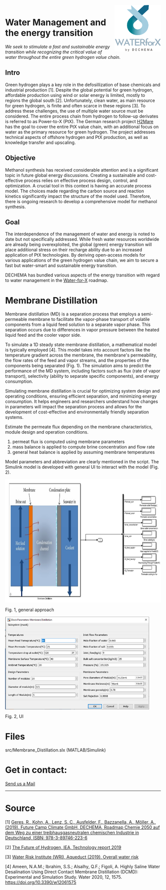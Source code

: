 <img align="right" width="150" height="150" src=images/w4x_logo_transparent_by_DECHEMA.png>

# Water Management and the energy transition

*We seek to stimulate a fast and sustainable energy transition while recognizing the critical value of water throughout the entire green hydrogen value chain.*

## Intro
Green hydrogen plays a key role in the defosillization of base chemicals and industrial production [1]. Despite the global potential for green hydrogen, affordable production using wind or solar energy is limited, mostly to regions the global south [2]. Unfortunately, clean water, as main resource for green hydrogen, is finite and often scarce in these regions [3]. To address these challenges, the use of multiple water source must be considered. The entire process chain from hydrogen to follow-up derivates is referred to as Power-to-X (PtX). The German research project [H2Mare](https://www.wasserstoff-leitprojekte.de/leitprojekte/h2mare) has the goal to cover the entire PtX value chain, with an additional focus on water as the primary resource for green hydrogen. The project addresses technical aspects of offshore hydrogen and PtX production, as well as knowledge transfer and upscaling.

## Objective
Methanol synthesis has received considerable attention and is a significant topic in future global energy discussions. Creating a sustainable and cost-effective process relies on effective process design, control, and optimization. A crucial tool in this context is having an accurate process model. The choices made regarding the carbon source and reaction kinetics significantly impact the structure of the model used. Therefore, there is ongoing research to develop a comprehensive model for methanol synthesis. 

## Goal
The interdependence of the management of water and energy is noted to date but not specifically addressed. While fresh water resources worldwide are already being overexploited, the global (green) energy transition will place additional stress on their recharge ability due to an increased application of PtX technologies. By deriving open-access models for various applications of the green hydrogen value chain, we aim to secure a fast but water-smart and sustainable energy transition.

DECHEMA has bundled various aspects of the energy transition with regard to water management in the [Water-for-X](https://dechema.de/Water_for_X.html) roadmap.



# Membrane Distillation
Membrane distillation (MD) is a separation process that employs a semi-permeable membrane to facilitate the vapor-phase transport of volatile components from a liquid feed solution to a separate vapor phase. This separation occurs due to differences in vapor pressure between the heated liquid feed and the cooler vapor side.

To simulate a 1D steady state membrane distillation, a mathematical model is typically employed [4]. This model takes into account factors like the temperature gradient across the membrane, the membrane's permeability, the flow rates of the feed and vapor streams, and the properties of the components being separated (Fig. 1). The simulation aims to predict the performance of the MD system, including factors such as flux (rate of vapor transport), selectivity (ability to separate specific components), and energy consumption.

Simulating membrane distillation is crucial for optimizing system design and operating conditions, ensuring efficient separation, and minimizing energy consumption. It helps engineers and researchers understand how changes in parameters will impact the separation process and allows for the development of cost-effective and environmentally friendly separation systems.

Estimate the permeate flux depending on the membrane characteristics, module design and operation conditions.

1. permeat flux is computed using membrane parameters
2. mass balance is applied to compute brine concentration and flow rate
3. general heat balance is applied by assuming membrane temperatures
 
Model parameters and abbreviation are clearly mentioned in the script. The Simulink model is developed with general UI to interact with the model (Fig. 2).

<img align="center" height="400" src=images/MD_SIMmodel.png>

Fig. 1, general approach

<img align="center" height="300" src=images/MD_UI.png>

Fig. 2, UI

# Files
src/Membrane_Distillation.slx (MATLAB/Simulink)

# Get in contact:
<a href="mailto:&#119;&#097;&#116;&#101;&#114;&#064;&#100;&#101;&#099;&#104;&#101;&#109;&#097;&#046;&#100;&#101;">Send us a Mail</a>

---
# Source
[1] [Geres, R., Kohn, A., Lenz, S. C., Ausfelder, F., Bazzanella, A., Möller, A., (2019). Future Camp Climate GmbH, DECHEMA, Roadmap Chemie 2050 auf dem Weg zu einer treibhausgasneutralen chemischen Industrie in Deutschland, ISBN: 978-3-89746-223-6](https://dechema.de/chemie2050-path-123211,124930.html)

[2] [The Future of Hydrogen, IEA, Technology report 2019](https://www.iea.org/reports/the-future-of-hydrogen)

[3] [Water Risk Institute (WRI), Aqueduct (2019). Overall water risk](https://www.wri.org/applications/aqueduct/water-risk-atlas/#/?advanced=false&basemap=hydro&indicator=w_awr_def_tot_cat&lat=-14.445396942837744&lng=-142.85354599620152&mapMode=view&month=1&opacity=0.5&ponderation=DEF&predefined=false&projection=absolute&scenario=optimistic&scope=baseline&timeScale=annual&year=baseline&zoom=2)

[4] Ameen, N.A.M.; Ibrahim, S.S.; Alsalhy, Q.F.; Figoli, A. Highly Saline Water Desalination Using Direct Contact Membrane Distillation (DCMD): Experimental and Simulation Study. Water 2020, 12, 1575. https://doi.org/10.3390/w12061575 
